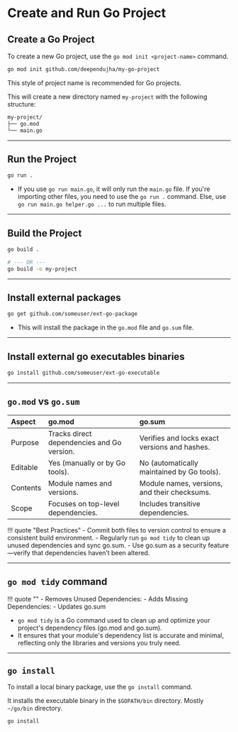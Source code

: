 # Create and Run Go Project

## Create a Go Project

To create a new Go project, use the `go mod init <project-name>` command.

```bash
go mod init github.com/deependujha/my-go-project
```

This style of project name is recommended for Go projects.

This will create a new directory named `my-project` with the following structure:

```md
my-project/
├── go.mod
└── main.go
```

---

## Run the Project

```bash
go run .
```

- If you use `go run main.go`, it will only run the `main.go` file. If you're importing other files, you need to use the `go run .` command. Else, use `go run main.go helper.go ...` to run multiple files.

---

## Build the Project

```bash
go build .

# --- OR ---
go build -o my-project
```

---

## Install external packages

```bash
go get github.com/someuser/ext-go-package
```

- This will install the package in the `go.mod` file and `go.sum` file.

---

## Install external go executables binaries

```bash
go install github.com/someuser/ext-go-executable
```

---

## `go.mod` vs `go.sum`

| Aspect | go.mod | go.sum |
| :--- | :--- | :--- |
| Purpose | Tracks direct dependencies and Go version.| Verifies and locks exact versions and hashes. |
| Editable | Yes (manually or by Go tools).| No (automatically maintained by Go tools). |
| Contents | Module names and versions.| Module names, versions, and their checksums. |
| Scope | Focuses on top-level dependencies. | Includes transitive dependencies. |

!!! quote "Best Practices"
    - Commit both files to version control to ensure a consistent build environment.
    - Regularly run `go mod tidy` to clean up unused dependencies and sync go.sum.
    - Use go.sum as a security feature—verify that dependencies haven’t been altered.

---

## `go mod tidy` command

!!! quote ""
    - Removes Unused Dependencies:
    - Adds Missing Dependencies:
    - Updates go.sum

- `go mod tidy` is a Go command used to clean up and optimize your project's dependency files (go.mod and go.sum).
- It ensures that your module's dependency list is accurate and minimal, reflecting only the libraries and versions you truly need.

---

## `go install`

To install a local binary package, use the `go install` command.

It installs the executable binary in the `$GOPATH/bin` directory. Mostly `~/go/bin` directory.

```bash
go install
```
